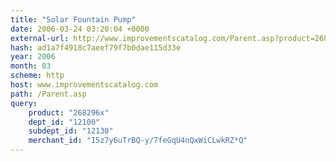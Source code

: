 ```yaml
---
title: "Solar Fountain Pump"
date: 2006-03-24 03:20:04 +0000
external-url: http://www.improvementscatalog.com/Parent.asp?product=268296x&dept_id=12100&subdept_id=12130&merchant_id=I5z7y6uTrBQ-y/7feGqU4nQxWiCLwkRZ*Q
hash: ad1a7f4918c7aeef79f7b0dae115d33e
year: 2006
month: 03
scheme: http
host: www.improvementscatalog.com
path: /Parent.asp
query:
    product: "268296x"
    dept_id: "12100"
    subdept_id: "12130"
    merchant_id: "I5z7y6uTrBQ-y/7feGqU4nQxWiCLwkRZ*Q"
---
```



